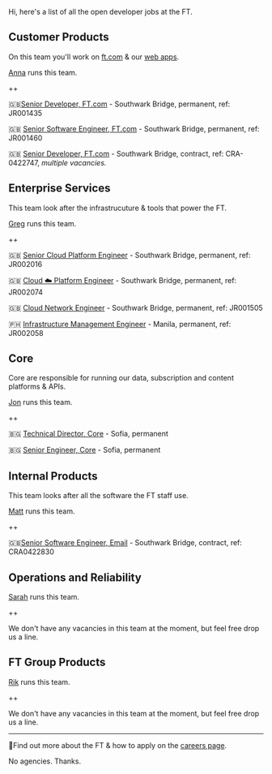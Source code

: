 
Hi, here's a list of all the open developer jobs at the FT.  

## Customer Products

On this team you'll work on [ft.com](https://www.ft.com/) & our [web apps](https://www.ft.com/tour/apps).

[Anna](https://twitter.com/annashipman) runs this team.

++

🇬🇧[Senior Developer, FT.com](https://ft.wd3.myworkdayjobs.com/en-US/FT_External_Careers/job/OSB-London-35-hours/Senior-Developer_JR001435) - Southwark Bridge, permanent, ref: JR001435

🇬🇧 [Senior Software Engineer, FT.com](https://ft.wd3.myworkdayjobs.com/en-US/FT_External_Careers/job/OSB-London-35-hours/Software-Engineer-in-Test--senior-_JR001460-1) - Southwark Bridge, permanent, ref: JR001460 

🇬🇧 [Senior Developer, FT.com](#) - Southwark Bridge, contract, ref: CRA-0422747, _multiple vacancies._ 

## Enterprise Services

This team look after the infrastrucuture & tools that power the FT.

[Greg](https://twitter.com/greg_cope) runs this team.

++

🇬🇧 [Senior Cloud Platform Engineer](https://ft.wd3.myworkdayjobs.com/en-US/FT_External_Careers/job/OSB-London-35-hours/Senior-Cloud-Platform-Engineer_JR002016) - Southwark Bridge, permanent, ref: JR002016 

🇬🇧 [Cloud ☁️ Platform Engineer](https://ft.wd3.myworkdayjobs.com/en-US/FT_External_Careers/job/OSB-London-35-hours/Cloud-Platform-Engineer_JR002074) - Southwark Bridge, permanent, ref: JR002074

🇬🇧 [Cloud Network Engineer](https://ft.wd3.myworkdayjobs.com/en-US/FT_External_Careers/job/OSB-London-35-hours/Senior-Network-Engineer_JR001505) - Southwark Bridge, permanent, ref: JR001505

🇵🇭 [Infrastructure Management Engineer](https://ft.wd3.myworkdayjobs.com/en-US/FT_External_Careers/job/Manila/Infrastructure-Management-Engineer_JR002058-1) - Manila, permanent, ref: JR002058

## Core

Core are responsible for running our data, subscription and content platforms & APIs.

[Jon](https://twitter.com/jonfurse) runs this team.

++

🇧🇬 [Technical Director, Core](https://stackoverflow.com/jobs/186081/lead-the-building-of-an-engineering-capability-at-the-financial-times-ltd?a=e7F9GOLb5tzP8FgI) - Sofia, permanent 

🇧🇬 [Senior Engineer, Core](https://stackoverflow.com/jobs/186848/senior-engineer-delivering-innovative-solutions-financial-times?a=e7F9GP17I7Fn6W9a) - Sofia, permanent

## Internal Products

This team looks after all the software the FT staff use.

[Matt](https://twitter.com/commuterjoy) runs this team. 

++

🇬🇧[Senior Software Engineer, Email](#) - Southwark Bridge, contract, ref: CRA0422830

## Operations and Reliability

[Sarah](https://twitter.com/sarahjwells) runs this team.

++

We don't have any vacancies in this team at the moment, but feel free drop us a line.

## FT Group Products

[Rik](https://twitter.com/rikstill) runs this team.

++

We don't have any vacancies in this team at the moment, but feel free drop us a line.

----

🤔Find out more about the FT & how to apply on the [careers page](https://github.com/Financial-Times/careers).

No agencies. Thanks.
